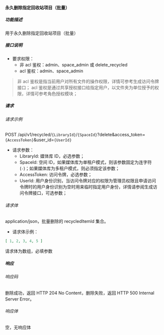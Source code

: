 #### 永久删除指定回收站项目（批量）

##### 功能描述

用于永久删除指定回收站项目（批量）

##### 接口说明

- 要求权限：
    - 非 acl 鉴权：admin、space_admin 或 delete_recycled
    - acl 鉴权：admin、space_admin

> 非 acl 鉴权是指当前用户对所有文件的操作权限，详情可参考生成访问令牌接口；
> acl 鉴权是通过共享授权接口给指定用户，以文件夹为单位授予的权限，详情可参考角色授权模块；

##### 请求

###### 请求示例  

POST /api/v1/recycled/`{LibraryId}`/`{SpaceId}`?delete&access_token=`{AccessToken}`&user_id=`{UserId}`

- 请求参数：
    - LibraryId: 媒体库 ID，必选参数；
    - SpaceId: 空间 ID，如果媒体库为单租户模式，则该参数固定为连字符(`-`)；如果媒体库为多租户模式，则必须指定该参数；
    - AccessToken: 访问令牌，必选参数；
    - UserId: 用户身份识别，当访问令牌对应的权限为管理员权限且申请访问令牌时的用户身份识别为空时用来临时指定用户身份，详情请参阅生成访问令牌接口，可选参数；

###### 请求体

application/json，批量删除的 recycledItemId 集合。

- 请求体示例：

```json
[ 1, 2, 3, 4, 5 ]
```

请求体为数组，必填参数

##### 响应

###### 响应码

删除成功，返回 HTTP 204 No Content，删除失败，返回 HTTP 500 Internal Server Error。

###### 响应体

空，无响应体
